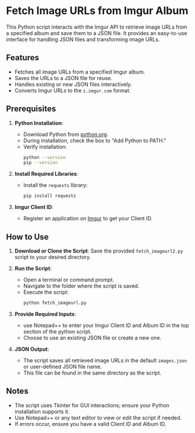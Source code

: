 # Fetch Image URLs from Imgur Album

This Python script interacts with the Imgur API to retrieve image URLs from a specified album and save them to a JSON file. It provides an easy-to-use interface for handling JSON files and transforming image URLs.

## Features
- Fetches all image URLs from a specified Imgur album.
- Saves the URLs to a JSON file for reuse.
- Handles existing or new JSON files interactively.
- Converts Imgur URLs to the `i.imgur.com` format.

## Prerequisites
1. **Python Installation**:
   - Download Python from [python.org](https://www.python.org/downloads/).
   - During installation, check the box to "Add Python to PATH."
   - Verify installation:
     ```bash
     python --version
     pip --version
     ```

2. **Install Required Libraries**:
   - Install the `requests` library:
     ```bash
     pip install requests
     ```

3. **Imgur Client ID**:
   - Register an application on [Imgur](https://api.imgur.com/oauth2/addclient) to get your Client ID.

## How to Use

1. **Download or Clone the Script**:
   Save the provided `fetch_imageurl2.py` script to your desired directory.

2. **Run the Script**:
   - Open a terminal or command prompt.
   - Navigate to the folder where the script is saved.
   - Execute the script:
     ```bash
     python fetch_imageurl.py
     ```

3. **Provide Required Inputs**:
   - use Notepad++ to enter your Imgur Client ID and Album ID in the top section of the python script.
   - Choose to use an existing JSON file or create a new one.

4. **JSON Output**:
   - The script saves all retrieved image URLs in the default `images.json` or user-defined JSON file name.
   - This file can be found in the same directory as the script.

## Notes
- The script uses Tkinter for GUI interactions; ensure your Python installation supports it.
- Use Notepad++ or any text editor to view or edit the script if needed.
- If errors occur, ensure you have a valid Client ID and Album ID.
